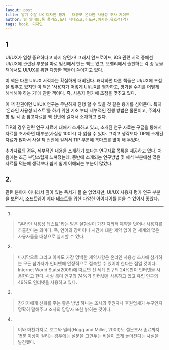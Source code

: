 ```yaml
---
layout: post
title: 알기 쉬운 UX 디자인 평가 - 대규모 온라인 사용성 조사 가이드
author: 빌 알버트,톰 툴리스,도나 테데스코,김도균,이지훈,유호석(역)
tags: book, 디자인
---
```


## 1

UI/UX가 엄청 중요하다고 하지 않던가! 그래서 안드로이드, iOS 관련 서적 중에선 UI/UX에 관련된 부분을 따로 엄선해서 만든 책도 있고, 오렐리에서 출판하는 각 종 동물 책에서도 UI/UX를 위한 다양한 책들이 쏟아지고 있다.

이 책은 다른 UI/UX 서적과는 확실하게 대비된다. 왜냐하면 다른 책들은 UI/UX에 초점을 맞추고 있지만 이 책은 '사용자가 어떻게 UI/UX를 평가하고, 평가된 수치를 어떻게 해석해야 하는 가'에 관한 책이다. 즉, 사용자 평가에 초첨을 맞추고 있다.

이 책 한권이면 UI/UX 연구는 무난하게 진행 할 수 있을 것 같은 용기를 심어준다. 특히 '온라인 사용성 테스트'를 하기 위한 기초 부터 세부적인 진행 방법은 물론이고, 주의사항 및 각 종 참고자료를 책 전반에 걸쳐서 소개하고 있다.

TIP의 경우 관련 연구 자료에 대해서 소개하고 있고, 소개된 연구 자료는 구글을 통해서 자료를 조사하면 대부분(사실상 100%) 다 읽을 수 있다. 그리고 생각보다 TIP에 소개된 자료가 많아서 사실 책 전반에 걸쳐서 TIP 부분에 북마크를 많이 해 두었다.

추가자료의 경우, 세부적인 내용을 소개하기 보다는 연구자료 목록을 제공하고 있다. 처음에는 조금 부담스럽게 느껴졌는데, 중반에 소개되는 연구방법 및 해석 부분에선 많은 자료들 덕분에 생각보다 쉽게 쉽게 이해되는 부분이 많았다.

## 2. 
관련 분야가 아니라서 깊이 있는 독서가 될 순 없었지만, UI/UX 사용자 평가 연구 부분을 보면서, 소프트웨어 베타 테스트를 위한 다양한 아이디어를 얻을 수 있어서 좋았다.

- - -

1. 
> "온라인 사용성 테스트"라는 말은 실험실이 가진 지리적 제약을 벗어나 사용자를 추출한다는 의미다. 즉, 언어의 장벽이나 시간에 대한 제약 없이 전 세계의 많은 사용자들을 대상으로 실시할 수 있다.

2. 
> 마지막으로 그리고 아마도 가장 명백한 제약사항은 온라인 사용성 조사에 참가하는 모든 참가자가 인터넷에 안정적으로 접속할 수 있어야 한다는 점일 것이다. Internet World Stats(2009)에 따르면 전 세계 인구의 24%만이 인터넷을 사용한다고 한다. 사실 북미 인구의 74%가 인터넷을 사용하고 있고 유럽 인구의 49%도 인터넷을 사용하고 있다.

3. 
> 참가자에게 신뢰를 주는 좋은 방법 하나는 조사의 후원자나 후원업체가 누구인지 명확히 말해주고 조사의 담당자 또한 밝히는 것이다.

4. 
> 이와 마찬가지로, 호그와 밀러(Hogg and Miller, 2003)도 설문조사 종료까지 15분 이상이 걸리는 경우에는 설문을 그만두는 비율이 크게 높아진다는 사실을 발견했다.